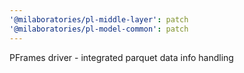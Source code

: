 ```yaml
---
'@milaboratories/pl-middle-layer': patch
'@milaboratories/pl-model-common': patch
---
```


PFrames driver - integrated parquet data info handling
